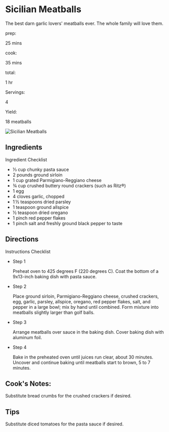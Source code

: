 # Sicilian Meatballs

The best darn garlic lovers' meatballs ever. The whole family will love them.

prep:

25 mins

cook:

35 mins

total:

1 hr

Servings:

4

Yield:

18 meatballs

![Sicilian Meatballs](https://imagesvc.meredithcorp.io/v3/mm/image?q=85&c=sc&poi=face&w=300&h=300&url=https%3A%2F%2Fimages.media-allrecipes.com%2Fuserphotos%2F4555063.jpg)

## Ingredients

Ingredient Checklist

-   ⅓ cup chunky pasta sauce
-   2 pounds ground sirloin
-   1 cup grated Parmigiano-Reggiano cheese
-   ¾ cup crushed buttery round crackers (such as Ritz®)
-   1 egg
-   4 cloves garlic, chopped
-   1 ½ teaspoons dried parsley
-   1 teaspoon ground allspice
-   ½ teaspoon dried oregano
-   1 pinch red pepper flakes
-   1 pinch salt and freshly ground black pepper to taste

## Directions

Instructions Checklist

-   Step 1
    
    Preheat oven to 425 degrees F (220 degrees C). Coat the bottom of a 9x13-inch baking dish with pasta sauce.
    
-   Step 2
    
    Place ground sirloin, Parmigiano-Reggiano cheese, crushed crackers, egg, garlic, parsley, allspice, oregano, red pepper flakes, salt, and pepper in a large bowl; mix by hand until combined. Form mixture into meatballs slightly larger than golf balls.
    
-   Step 3
    
    Arrange meatballs over sauce in the baking dish. Cover baking dish with aluminum foil.
    
-   Step 4
    
    Bake in the preheated oven until juices run clear, about 30 minutes. Uncover and continue baking until meatballs start to brown, 5 to 7 minutes.
    

## Cook's Notes:

Substitute bread crumbs for the crushed crackers if desired.

## Tips

Substitute diced tomatoes for the pasta sauce if desired.